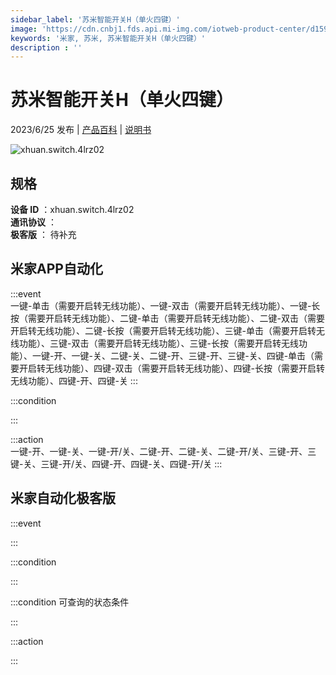 ```yaml
---
sidebar_label: '苏米智能开关H（单火四键）'
image: 'https://cdn.cnbj1.fds.api.mi-img.com/iotweb-product-center/d159f057f8e0884067dcd34d4a8d1641_1684738579349.png?GalaxyAccessKeyId=AKVGLQWBOVIRQ3XLEW&Expires=9223372036854775807&Signature=uXDjtg+MzZ5w6PUQ5hF/RWNsH3E='
keywords: '米家, 苏米, 苏米智能开关H（单火四键）'
description : ''
---
```

# 苏米智能开关H（单火四键）

2023/6/25 发布 | [产品百科](https://home.mi.com/webapp/content/baike/product/index.html?model=xhuan.switch.4lrz02/) | [说明书](https://home.mi.com/views/introduction.html?model=xhuan.switch.4lrz02&region=cn)

![xhuan.switch.4lrz02](https://cdn.cnbj1.fds.api.mi-img.com/iotweb-product-center/d159f057f8e0884067dcd34d4a8d1641_1684738579349.png?GalaxyAccessKeyId=AKVGLQWBOVIRQ3XLEW&Expires=9223372036854775807&Signature=uXDjtg+MzZ5w6PUQ5hF/RWNsH3E=)

## 规格  
> 
**设备 ID** ：xhuan.switch.4lrz02  
**通讯协议** ：  
**极客版**  ： 待补充 


## 米家APP自动化  

:::event  
一键-单击（需要开启转无线功能）、一键-双击（需要开启转无线功能）、一键-长按（需要开启转无线功能）、二键-单击（需要开启转无线功能）、二键-双击（需要开启转无线功能）、二键-长按（需要开启转无线功能）、三键-单击（需要开启转无线功能）、三键-双击（需要开启转无线功能）、三键-长按（需要开启转无线功能）、一键-开、一键-关、二键-关、二键-开、三键-开、三键-关、四键-单击（需要开启转无线功能）、四键-双击（需要开启转无线功能）、四键-长按（需要开启转无线功能）、四键-开、四键-关
:::

:::condition  

:::

:::action   
一键-开、一键-关、一键-开/关、二键-开、二键-关、二键-开/关、三键-开、三键-关、三键-开/关、四键-开、四键-关、四键-开/关
:::

## 米家自动化极客版  

:::event  

:::

:::condition  

:::

:::condition 可查询的状态条件  

:::

:::action  

:::

        

